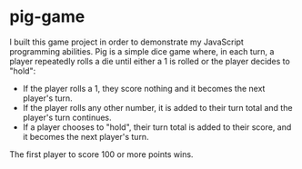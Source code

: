 # pig-game

I built this game project in order to demonstrate my JavaScript programming abilities. Pig is a simple dice game where, in each turn, a player repeatedly rolls a die until either a 1 is rolled or the player decides to "hold":  

- If the player rolls a 1, they score nothing and it becomes the next player's turn.
- If the player rolls any other number, it is added to their turn total and the player's turn continues.
- If a player chooses to "hold", their turn total is added to their score, and it becomes the next player's turn.

The first player to score 100 or more points wins.
